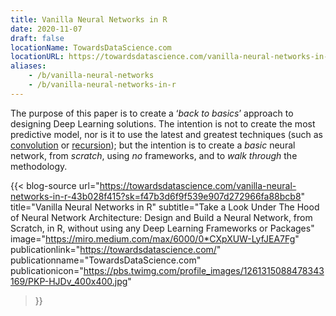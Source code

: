 ```yaml
---
title: Vanilla Neural Networks in R
date: 2020-11-07
draft: false
locationName: TowardsDataScience.com
locationURL: https://towardsdatascience.com/vanilla-neural-networks-in-r-43b028f415?sk=f47b3d6f9f539e907d272966fa88bcb8
aliases:
    - /b/vanilla-neural-networks
    - /b/vanilla-neural-networks-in-r
---
```


The purpose of this paper is to create a ‘*back to basics*’ approach to designing Deep Learning solutions. The intention is not to create the most predictive model, nor is it to use the latest and greatest techniques (such as [convolution](https://en.wikipedia.org/wiki/Convolutional_neural_network) or [recursion](https://en.wikipedia.org/wiki/Recurrent_neural_network)); but the intention is to create a *basic* neural network, from *scratch*, using *no* frameworks, and to *walk through* the methodology.

<!-- Find a way to make people to want to click on the links. Something more catchy and want to follow -->

<!--more-->

{{< blog-source
    url="https://towardsdatascience.com/vanilla-neural-networks-in-r-43b028f415?sk=f47b3d6f9f539e907d272966fa88bcb8"
    title="Vanilla Neural Networks in R"
    subtitle="Take a Look Under The Hood of Neural Network Architecture: Design and Build a Neural Network, from Scratch, in R, without using any Deep Learning Frameworks or Packages"
    image="https://miro.medium.com/max/6000/0*CXpXUW-LyfJEA7Fg"
    publicationlink="https://towardsdatascience.com/"
    publicationname="TowardsDataScience.com"
    publicationicon="https://pbs.twimg.com/profile_images/1261315088478343169/PKP-HJDv_400x400.jpg"
>}}